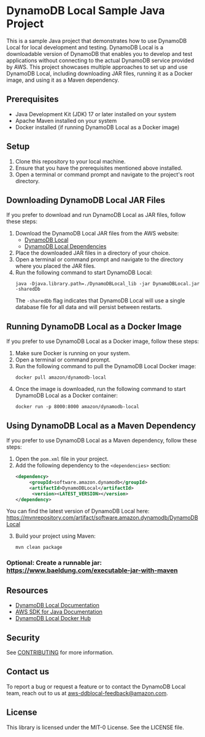 # DynamoDB Local Sample Java Project
This is a sample Java project that demonstrates how to use DynamoDB Local for local development and testing. 
DynamoDB Local is a downloadable version of DynamoDB that enables you to develop and test applications without connecting to the actual DynamoDB service provided by AWS. 
This project showcases multiple approaches to set up and use DynamoDB Local, including downloading JAR files, running it as a Docker image, and using it as a Maven dependency.

## Prerequisites
- Java Development Kit (JDK) 17 or later installed on your system
- Apache Maven installed on your system
- Docker installed (if running DynamoDB Local as a Docker image)

## Setup
1. Clone this repository to your local machine.
2. Ensure that you have the prerequisites mentioned above installed.
3. Open a terminal or command prompt and navigate to the project's root directory.

## Downloading DynamoDB Local JAR Files
If you prefer to download and run DynamoDB Local as JAR files, follow these steps:
1. Download the DynamoDB Local JAR files from the AWS website:
    - [DynamoDB Local](https://docs.aws.amazon.com/amazondynamodb/latest/developerguide/DynamoDBLocal.DownloadingAndRunning.html)
    - [DynamoDB Local Dependencies](https://docs.aws.amazon.com/amazondynamodb/latest/developerguide/DynamoDBLocal.RequiredLibraries.html)
2. Place the downloaded JAR files in a directory of your choice.
3. Open a terminal or command prompt and navigate to the directory where you placed the JAR files.
4. Run the following command to start DynamoDB Local:
   ```
   java -Djava.library.path=./DynamoDBLocal_lib -jar DynamoDBLocal.jar -sharedDb
   ```
   The `-sharedDb` flag indicates that DynamoDB Local will use a single database file for all data and will persist between restarts.


## Running DynamoDB Local as a Docker Image
If you prefer to use DynamoDB Local as a Docker image, follow these steps:
1. Make sure Docker is running on your system.
2. Open a terminal or command prompt.
3. Run the following command to pull the DynamoDB Local Docker image:
   ```
   docker pull amazon/dynamodb-local
   ```
4. Once the image is downloaded, run the following command to start DynamoDB Local as a Docker container:
   ```
   docker run -p 8000:8000 amazon/dynamodb-local
   ```


## Using DynamoDB Local as a Maven Dependency
If you prefer to use DynamoDB Local as a Maven dependency, follow these steps:
1. Open the `pom.xml` file in your project.
2. Add the following dependency to the `<dependencies>` section:
   ```xml
   <dependency>
        <groupId>software.amazon.dynamodb</groupId>
        <artifactId>DynamoDBLocal</artifactId>
         <version><LATEST_VERSION></version>
   </dependency>
   ```
You can find the latest version of DynamoDB Local here: https://mvnrepository.com/artifact/software.amazon.dynamodb/DynamoDBLocal

3. Build your project using Maven:
   ```
   mvn clean package
   ```

### Optional: Create a runnable jar: https://www.baeldung.com/executable-jar-with-maven

## Resources
- [DynamoDB Local Documentation](https://docs.aws.amazon.com/amazondynamodb/latest/developerguide/DynamoDBLocal.html)
- [AWS SDK for Java Documentation](https://docs.aws.amazon.com/sdk-for-java/index.html)
- [DynamoDB Local Docker Hub](https://hub.docker.com/r/amazon/dynamodb-local)

## Security

See [CONTRIBUTING](CONTRIBUTING.md#security-issue-notifications) for more information.

## Contact us
To report a bug or request a feature or to contact the DynamoDB Local team, reach out to us at aws-ddblocal-feedback@amazon.com.

## License

This library is licensed under the MIT-0 License. See the LICENSE file.

